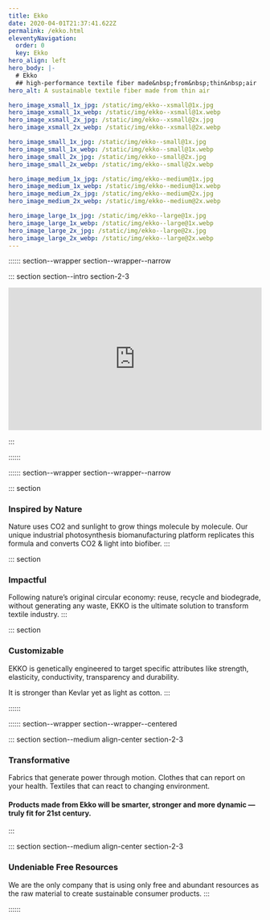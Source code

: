 ```yaml
---
title: Ekko
date: 2020-04-01T21:37:41.622Z
permalink: /ekko.html
eleventyNavigation:
  order: 0
  key: Ekko
hero_align: left
hero_body: |-
  # Ekko 
  ## high-performance textile fiber made&nbsp;from&nbsp;thin&nbsp;air
hero_alt: A sustainable textile fiber made from thin air

hero_image_xsmall_1x_jpg: /static/img/ekko--xsmall@1x.jpg
hero_image_xsmall_1x_webp: /static/img/ekko--xsmall@1x.webp
hero_image_xsmall_2x_jpg: /static/img/ekko--xsmall@2x.jpg
hero_image_xsmall_2x_webp: /static/img/ekko--xsmall@2x.webp

hero_image_small_1x_jpg: /static/img/ekko--small@1x.jpg
hero_image_small_1x_webp: /static/img/ekko--small@1x.webp
hero_image_small_2x_jpg: /static/img/ekko--small@2x.jpg
hero_image_small_2x_webp: /static/img/ekko--small@2x.webp

hero_image_medium_1x_jpg: /static/img/ekko--medium@1x.jpg
hero_image_medium_1x_webp: /static/img/ekko--medium@1x.webp
hero_image_medium_2x_jpg: /static/img/ekko--medium@2x.jpg
hero_image_medium_2x_webp: /static/img/ekko--medium@2x.webp

hero_image_large_1x_jpg: /static/img/ekko--large@1x.jpg
hero_image_large_1x_webp: /static/img/ekko--large@1x.webp
hero_image_large_2x_jpg: /static/img/ekko--large@2x.jpg
hero_image_large_2x_webp: /static/img/ekko--large@2x.webp
---
```


<!-- :::::: section--wrapper section--wrapper--narrow

::: section section--intro section-2-3
  #### EKKO is a high-performance biomaterial made&nbsp;from&nbsp;thin&nbsp;air.
:::

:::::: -->

:::::: section--wrapper section--wrapper--narrow

::: section section--intro section-2-3
  <style>.embed-container { position: relative; padding-bottom: 56.25%; height: 0; overflow: hidden; max-width: 100%; } .embed-container iframe, .embed-container object, .embed-container embed { position: absolute; top: 0; left: 0; width: 100%; height: 100%; }</style><div class='embed-container'><iframe src='https://www.youtube.com/embed//gL5NZARRo6Y' frameborder='0' allowfullscreen></iframe></div>
:::

::::::

:::::: section--wrapper section--wrapper--narrow

::: section
  ### Inspired by Nature
  Nature uses CO2 and sunlight to grow things molecule by molecule. Our unique industrial photosynthesis biomanufacturing platform replicates this formula and converts CO2 &amp; light into biofiber.
:::

::: section
  ### Impactful
  Following nature’s original circular economy: reuse, recycle and biodegrade, without generating any waste, EKKO is the ultimate solution to transform textile industry.
:::

::: section
  ### Customizable
  EKKO is genetically engineered to target specific attributes like strength, elasticity, conductivity, transparency and durability.
  
  It is stronger than Kevlar yet as light as cotton.
:::

::::::

:::::: section--wrapper section--wrapper--centered

::: section section--medium align-center section-2-3
  ### Transformative
  Fabrics that generate power through motion.
  Clothes that can report on your health.
  Textiles that can react to changing environment.
  #### Products made from Ekko will be smarter, stronger and more dynamic &mdash; truly fit for 21st century.
:::

::: section section--medium align-center section-2-3
  ### Undeniable Free Resources
  We are the <span class="highlight highlight--green bold">only</span> company that is using <span class="highlight highlight--green bold">only</span> free and abundant resources as the raw material to create sustainable consumer products.
:::

::::::
